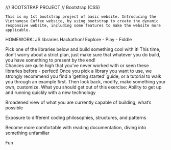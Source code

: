 /// BOOTSTRAP PROJECT // Bootstrap (CSS)
    
    This is my 1st bootstrap project of basic website. Introducing the Vietnamese Coffee website, by using bootstrap to create the dynamic responsive website, including some features to make the website more applicable.

HOMEWORK: JS libraries Hackathon!
Explore - Play - Fiddle

Pick one of the libraries below and build something cool with it! This time, don’t worry about a strict plan, just make sure that whatever you do build, you have something to present by the end!  
Chances are quite high that you’ve never worked with or seen these libraries before - perfect! Once you pick a library you want to use, we strongly recommend you find a ‘getting started’ guide, or a tutorial to walk you through an example first. Then look back, modify, make something your own, customize.
What you should get out of this exercise:
Ability to get up and running quickly with a new technology


Broadened view of what you are currently capable of building, what’s possible


Exposure to different coding philosophies, structures, and patterns


Become more comfortable with reading documentation, diving into something unfamiliar


Fun

